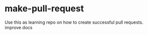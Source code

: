 # make-pull-request
Use this as learning repo on how to create successful pull requests.
improve docs
